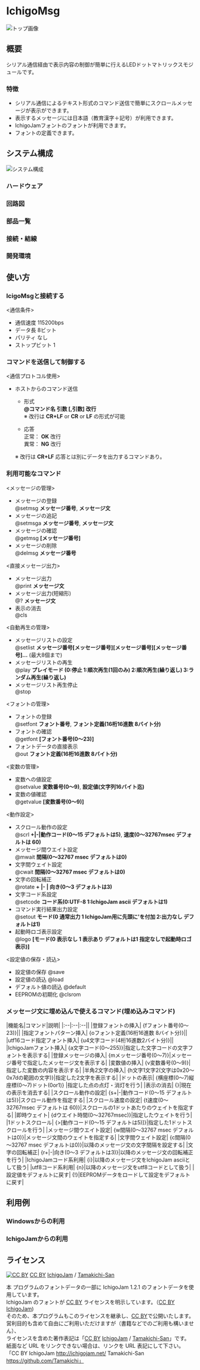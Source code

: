# IchigoMsg
![トップ画像](./img/top.jpg)  

## 概要  
シリアル通信経由で表示内容の制御が簡単に行えるLEDドットマトリックスモジュールです。  
### 特徴  
- シリアル通信によるテキスト形式のコマンド送信で簡単にスクロールメッセージが表示ができます。  
- 表示するメッセージには日本語（教育漢字＋記号）が利用できます。
- IchigoJamフォントのフォントが利用できます。  
- フォントの定義できます。  
 

## システム構成  
![システム構成](./img/system.jpg)

### ハードウェア  

### 回路図  
### 部品一覧  
### 接続・結線    

### 開発環境  

## 使い方  
### IcigoMsgと接続する        
<通信条件>  
 - 通信速度 115200bps  
 - データ長 8ビット
 - パリティ なし  
 - ストップビット 1  

### コマンドを送信して制御する  
<通信プロトコル使用>  
- ホストからのコマンド送信  
  - 形式  
   **@コマンド名 引数 [,引数] 改行**  
   ※ 改行は **CR+LF** or **CR** or **LF** の形式が可能  

  - 応答  
   正常： **OK** 改行  
   異常： **NG** 改行  
    
  ※ 改行は **CR+LF** 
  応答とは別にデータを出力するコマンドあり。

### 
 
### 利用可能なコマンド  
<メッセージの管理>    
- メッセージの登録  
  @setmsg  __メッセージ番号__, __メッセージ文__  
- メッセージの追記  
  @setmsga __メッセージ番号__, __メッセージ文__  
- メッセージの確認  
  @getmsg __[メッセージ番号]__  
- メッセージの削除  
  @delmsg __メッセージ番号__  

<直接メッセージ出力>  
- メッセージ出力  
  @print __メッセージ文__    
- メッセージ出力(短縮形)  
  @? __メッセージ文__   
- 表示の消去  
  @cls  

<自動再生の管理>	
- メッセージリストの設定  
  @setlist __メッセージ番号[メッセージ番号][メッセージ番号][メッセージ番号]...__ (最大8個まで)  
- メッセージリストの再生	 	
  @play __プレイモード (0:停止 1:順次再生(1回のみ) 2:順次再生(繰り返し) 3:ランダム再生(繰り返し)__ 
- メッセージリスト再生停止	
  @stop  

<フォントの管理>  
- フォントの登録  
  @setfont __フォント番号__, __フォント定義(16桁16進数 8バイト分)__  
- フォントの確認  
  @getfont __[フォント番号(0～23)]__  
- フォントデータの直接表示  
  @out __フォント定義(16桁16進数 8バイト分)__  

<変数の管理>
- 変数への値設定				
  @setvalue __変数番号(0～9)__, __設定値(文字列16バイト迄)__  
- 変数の値確認  		
  @getvalue __[変数番号(0～9)]__  

<動作設定>  
- スクロール動作の設定  
  @scrl __+|-|動作コード(0～15 デフォルトは5)__, __速度(0～32767msec デフォルトは 60)__  
- メッセージ間ウエイト設定  
  @mwait	__間隔(0～32767 msec デフォルトは0)__    
- 文字間ウェイト設定  
  @cwait	__間隔(0～32767 msec デフォルトは0)__    
- 文字の回転補正  
  @rotate	__+ |- | 向き(0～3 デフォルトは3)__  
- 文字コード系設定  
  @setcode __コード系(0:UTF-8 1:IchigoJam ascii デフォルトは1)__  
- コマンド実行結果出力設定  
  @setout	__モード(0 通常出力 1 IchigoJam用に先頭に'を付加 2:出力なし デフォルトは1)__    
- 起動時ロゴ表示設定  
  @logo __[モード(0 表示なし 1 表示あり デフォルトは1 指定なしで起動時ロゴ表示)]__  

<設定値の保存・読込>  
- 設定値の保存
  @save  
- 設定値の読込
  @load  
- デフォルト値の読込
  @default  
- EEPROMの初期化
  @clsrom  

### メッセージ文に埋め込んで使えるコマンド(埋め込みコマンド)  

|機能名|コマンド|説明|
|:--|:--|:--||
|登録フォントの挿入|			{fフォント番号(0～23)}||
|指定フォントパターン挿入|	{oフォント定義(16桁16進数 8バイト分)}||
|utf16コード指定フォント挿入|	{u4文字コード(4桁16進数2バイト分)}||
|IchigoJamフォント挿入|		{a文字コード(0～255)}|指定した文字コードの文字フォントを表示する|
|登録メッセージの挿入|		{mメッセージ番号(0～7)}|メッセージ番号で指定したメッセージ文を表示する|
|変数値の挿入|				{v変数番号(0～9)}|指定した変数の内容を表示する|
|半角2文字の挿入|				{h文字1文字2(文字は0x20～0x7dの範囲の文字)}|指定した2文字を表示する|
|ドットの表示|				{横座標(0～7)縦座標(0～7)ドット(0or1)} |指定した点の点灯・消灯を行う|
|表示の消去|					{}|現在の表示を消去する|
|スクロール動作の設定|		{s+\|-\|動作コード(0～15 デフォルトは5)}|スクロール動作を指定する|
|スクロール速度の設定|		{t速度(0～32767msec デフォルトは 60)}|スクロールの1ドットあたりのウェイトを指定する|
|即時ウェイト|				{dウエイト時間(0～32767msec)}|指定したウェイトを行う|
|1ドットスクロール|			{>[動作コード(0～15 デフォルトは5)]}|指定した1ドットスクロールを行う|
|メッセージ間ウエイト設定|	{w間隔(0～32767 msec デフォルトは0)}|メッセージ文間のウェイトを指定する|
|文字間ウェイト設定|			{c間隔(0～32767 msec デフォルトは0)}|以降のメッセージ文の文字間隔を設定する|
|文字の回転補正|				{r+\|-\|向き(0～3 デフォルトは3)}|以降のメッセージ文の回転補正を行う|
|IchigoJamコード系利用|	{i}|以降のメッセージ文をIchigoJam asciiとして扱う|
|utf8コード系利用|				{n}|以降のメッセージ文をutf8コードとして扱う|
|設定値をデフォルトに戻す|	{!}|EEPROMデータをロードして設定をデフォルトに戻す|

## 利用例  
### Windowsからの利用  
### IchigoJamからの利用  

## ライセンス    
[![CC BY](https://image.jimcdn.com/app/cms/image/transf/none/path/s21a6c180c821a02c/image/i6ce073b1f2ea2d26/version/1432132230/image.png)](https://creativecommons.org/licenses/by/4.0/deed.ja)  [CC BY](https://creativecommons.org/licenses/by/4.0/) [IchigoJam](http://ichigojam.net/) / [Tamakichi-San](https://github.com/Tamakichi)

本 プログラムのフォントデータの一部に IchigoJam 1.2.1 のフォントデータを使用しています。  
IchigoJam のフォントが [CC BY](https://creativecommons.org/licenses/by/4.0/) ライセンスを明示しています。（[CC BY](https://creativecommons.org/licenses/by/4.0/) [IchigoJam](http://ichigojam.net/))  
そのため、本プログラムもこのライセンスを継承し、[CC BY](https://creativecommons.org/licenses/by/4.0/)で公開いたします。  
営利目的も含めて自由にご利用いただけますが（書籍などでのご利用も構いません）、  
ライセンスを含めた著作表記は「[CC BY](https://creativecommons.org/licenses/by/4.0/) [IchigoJam](http://ichigojam.net/) / [Tamakichi-San](https://github.com/Tamakichi)」です。  
紙面など URL をリンクできない場合は、リンクを URL 表記にして下さい。  
「CC BY IchigoJam http://ichigojam.net/ Tamakichi-San https://github.com/Tamakichi」  
